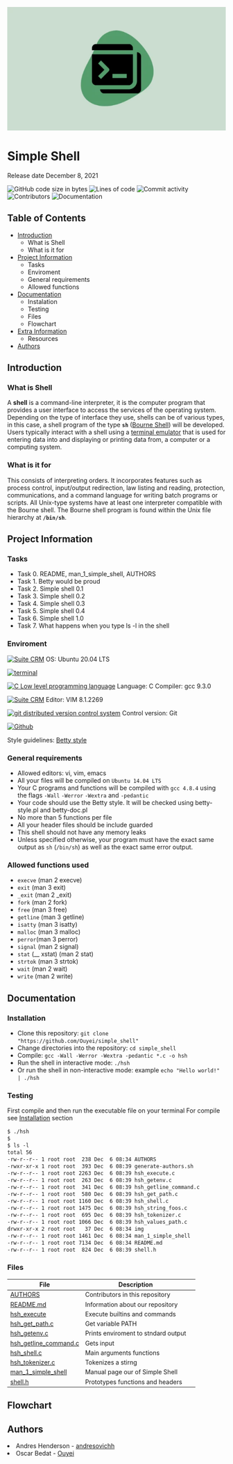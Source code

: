 ![image](img/simple_shell_header.png)
<h1>Simple Shell</h1>
Release date December 8, 2021

![GitHub code size in bytes](https://img.shields.io/github/languages/code-size/Ouyei/simple_shell)
![Lines of code](https://img.shields.io/tokei/lines/github/Ouyei/simple_shell)
![Commit activity](https://img.shields.io/github/commit-activity/y/Ouyei/simple_shell)
![Contributors](https://img.shields.io/github/contributors/Ouyei/simple_shell)
![Documentation](https://img.shields.io/badge/documentation-yes-brightgreen)

## Table of Contents
* [Introduction](#Introduction)
  * What is Shell
  * What is it for
* [Project Information](#Project-Information)
    * Tasks
    * Enviroment
    * General requirements
    * Allowed functions
* [Documentation](#Documentation)
    * Instalation
    * Testing
    * Files
    * Flowchart
* [Extra Information](#Extra-Information)
    * Resources
* [Authors](#Authors)

## Introduction

### What is Shell
A **shell** is a command-line interpreter, it is the computer program that provides a user interface to access the services of the operating system. Depending on the type of interface they use, shells can be of various types, in this case, a shell program of the type **`sh`** ([Bourne Shell](https://en.wikipedia.org/wiki/Bourne_shell)) will be developed. Users typically interact with a shell using a [terminal emulator](https://en.wikipedia.org/wiki/Terminal_emulator) that is used for entering data into and displaying or printing data from, a computer or a computing system.

### What is it for
This consists of interpreting orders. It incorporates features such as process control, input/output redirection, law listing and reading, protection, communications, and a command language for writing batch programs or scripts. All Unix-type systems have at least one interpreter compatible with the Bourne shell. The Bourne shell program is found within the Unix file hierarchy at **`/bin/sh`**.

## Project Information

### Tasks

* Task 0. README, man_1_simple_shell, AUTHORS
* Task 1. Betty would be proud
* Task 2. Simple shell 0.1
* Task 3. Simple shell 0.2
* Task 4. Simple shell 0.3
* Task 5. Simple shell 0.4
* Task 6. Simple shell 1.0
* Task 7. What happens when you type ls -l in the shell

### Enviroment

<!-- ubuntu -->
<a href="https://ubuntu.com/" target="_blank"> <img height="" src="https://img.shields.io/static/v1?label=&message=Ubuntu&color=E95420&logo=Ubuntu&logoColor=E95420&labelColor=2F333A" alt="Suite CRM"></a> OS: Ubuntu 20.04 LTS
<!-- bash -->
<a href="https://www.gnu.org/software/bash/" target="_blank"> <img height="" src="https://img.shields.io/static/v1?label=&message=GNU%20Bash&color=4EAA25&logo=GNU%20Bash&logoColor=4EAA25&labelColor=2F333A" alt="terminal"></a>
<!-- c -->	
<a href="https://www.cprogramming.com/" target="_blank"><img src="https://img.shields.io/static/v1?label=&message=C%20Language&color=5C6BC0&logo=c&logoColor=A8B9CC&labelColor=2F333A" alt="C Low level programming language"></a> Language: C
Compiler: gcc 9.3.0
<!-- vim -->
<a href="https://www.vim.org/" target="_blank"> <img height="" src="https://img.shields.io/static/v1?label=&message=Vim&color=019733&logo=Vim&logoColor=019733&labelColor=2F333A" alt="Suite CRM"></a> Editor: VIM 8.1.2269
<!-- git -->
<a href="https://git-scm.com/" target="_blank"> <img height="" src="https://img.shields.io/static/v1?label=&message=Git&color=F05032&logo=Git&logoColor=F05032&labelColor=2F333A" alt="git distributed version control system"></a> Control version: Git
<!-- github -->
<a href="https://github.com" target="_blank"> <img height="" src="https://img.shields.io/static/v1?label=&message=GitHub&color=181717&logo=GitHub&logoColor=f2f2f2&labelColor=2F333A" alt="Github"></a>

Style guidelines: [Betty style](https://github.com/holbertonschool/Betty/wiki)

### General requirements
 * Allowed editors: vi, vim, emacs
 * All your files will be compiled on `Ubuntu 14.04 LTS`
 * Your C programs and functions will be compiled with `gcc 4.8.4` using the flags `-Wall` `-Werror` `-Wextra` and `-pedantic`
 * Your code should use the Betty style. It will be checked using betty-style.pl and betty-doc.pl
 * No more than 5 functions per file
 * All your header files should be include guarded
 * This shell should not have any memory leaks
 * Unless specified otherwise, your program must have the exact same output as `sh` (`/bin/sh`) as well as the exact same error output.

### Allowed functions used 

* `execve` (man 2 execve)
* `exit` (man 3 exit)
* `_exit` (man 2 _exit)
* `fork` (man 2 fork)
* `free` (man 3 free)
* `getline` (man 3 getline)
* `isatty` (man 3 isatty)
* `malloc` (man 3 malloc)
* `perror`(man 3 perror)
* `signal` (man 2 signal)
* `stat` (__ xstat) (man 2 stat)
* `strtok` (man 3 strtok)
* `wait` (man 2 wait)
* `write` (man 2 write)

## Documentation

### Installation

- Clone this repository: `git clone "https://github.com/Ouyei/simple_shell"`
- Change directories into the repository: `cd simple_shell`
- Compile: `gcc -Wall -Werror -Wextra -pedantic *.c -o hsh`
- Run the shell in interactive mode: `./hsh`
- Or run the shell in non-interactive mode: example `echo "Hello world!" | ./hsh`

### Testing

First compile and then run the executable file on your terminal
For compile see [Installation](#installation) section

```
$ ./hsh
$
$ ls -l
total 56
-rw-r--r-- 1 root root  238 Dec  6 08:34 AUTHORS
-rwxr-xr-x 1 root root  393 Dec  6 08:39 generate-authors.sh
-rw-r--r-- 1 root root 2263 Dec  6 08:39 hsh_execute.c
-rw-r--r-- 1 root root  263 Dec  6 08:39 hsh_getenv.c
-rw-r--r-- 1 root root  341 Dec  6 08:39 hsh_getline_command.c
-rw-r--r-- 1 root root  580 Dec  6 08:39 hsh_get_path.c
-rw-r--r-- 1 root root 1160 Dec  6 08:39 hsh_shell.c
-rw-r--r-- 1 root root 1475 Dec  6 08:39 hsh_string_foos.c
-rw-r--r-- 1 root root  695 Dec  6 08:39 hsh_tokenizer.c
-rw-r--r-- 1 root root 1066 Dec  6 08:39 hsh_values_path.c
drwxr-xr-x 2 root root   37 Dec  6 08:34 img
-rw-r--r-- 1 root root 1461 Dec  6 08:34 man_1_simple_shell
-rw-r--r-- 1 root root 7134 Dec  6 08:34 README.md
-rw-r--r-- 1 root root  824 Dec  6 08:39 shell.h
```
### Files

|File|Description| |
|---|---|---|
|[AUTHORS](https://github.com/Ouyei/simple_shell/blob/master/AUTHORS)|Contributors in this repository|
|[README.md](https://github.com/Ouyei/simple_shell/blob/master/README.md)|Information about our repository|
|[hsh_execute](https://github.com/Ouyei/simple_shell/blob/master/hsh_execute.c )|Execute builtins and commands|
|[hsh_get_path.c](https://github.com/Ouyei/simple_shell/blob/master/hsh_get_path.c)|Get variable PATH|
|[hsh_getenv.c](https://github.com/Ouyei/simple_shell/blob/master/hsh_getenv.c)|Prints enviroment to stndard output|
|[hsh_getline_command.c](https://github.com/Ouyei/simple_shell/blob/master/hsh_getline_command.c)|Gets input|
|[hsh_shell.c](https://github.com/Ouyei/simple_shell/blob/master/hsh_shell.c)|Main arguments functions||[hsh_string_foos.c](https://github.com/Ouyei/simple_shell/blob/master/hsh_string_foos.c)|Function to work and modifie string|
|[hsh_tokenizer.c](https://github.com/Ouyei/simple_shell/blob/master/hsh_tokenizer.c)|Tokenizes a stirng|
|[man_1_simple_shell](https://github.com/Ouyei/simple_shell/blob/master/man_1_simple_shell)|Manual page our of Simple Shell|
|[shell.h](https://github.com/Ouyei/simple_shell/blob/master/shell.h)|Prototypes functions and headers|

## Flowchart

## Authors

<li> Andres Henderson - <a href="https://github.com/andresovichh">andresovichh</a></li>
<li> Oscar Bedat - <a href="https://github.com/Ouyei">Ouyei</a></li>
